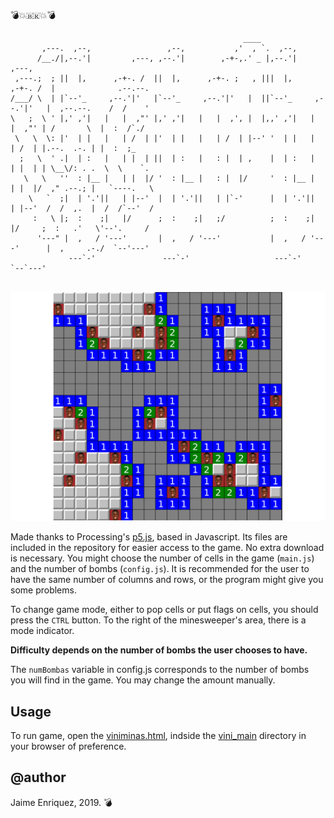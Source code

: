 :bomb::boom::brazil::boom::bomb:
```                                                                                       
                                                    ____                                                
       ,---.  ,--,                 ,--,           ,'  , `.  ,--,                                        
      /__./|,--.'|         ,---, ,--.'|        ,-+-,.' _ |,--.'|         ,---,                          
 ,---.;  ; ||  |,      ,-+-. /  ||  |,      ,-+-. ;   , |||  |,      ,-+-. /  |              .--.--.    
/___/ \  | |`--'_     ,--.'|'   |`--'_     ,--.'|'   |  ||`--'_     ,--.'|'   |  ,--.--.    /  /    '   
\   ;  \ ' |,' ,'|   |   |  ,"' |,' ,'|   |   |  ,', |  |,,' ,'|   |   |  ,"' | /       \  |  :  /`./   
 \   \  \: |'  | |   |   | /  | |'  | |   |   | /  | |--' '  | |   |   | /  | |.--.  .-. | |  :  ;_     
  ;   \  ' .|  | :   |   | |  | ||  | :   |   : |  | ,    |  | :   |   | |  | | \__\/: . .  \  \    `.  
   \   \   ''  : |__ |   | |  |/ '  : |__ |   : |  |/     '  : |__ |   | |  |/  ," .--.; |   `----.   \ 
    \   `  ;|  | '.'||   | |--'  |  | '.'||   | |`-'      |  | '.'||   | |--'  /  /  ,.  |  /  /`--'  / 
     :   \ |;  :    ;|   |/      ;  :    ;|   ;/          ;  :    ;|   |/     ;  :   .'   \'--'.     /  
      '---" |  ,   / '---'       |  ,   / '---'           |  ,   / '---'      |  ,     .-./  `--'---'   
             ---`-'               ---`-'                   ---`-'              `--`---'                 
                                                                                                         
```


![Image Description](https://github.com/ebjaime/Viniminas/blob/capturas/vini_main/img/capt.png)


Made thanks to Processing's [p5.js](https://p5js.org/), based in Javascript. Its files are included in the repository for easier access to the game. No extra download is necessary.
You might choose the number of cells in the game (`main.js`) and the number of bombs (`config.js`). It is recommended for the user to have the same number of columns and rows, or the program might give you some problems.

To change game mode, either to pop cells or put flags on cells, you should press the `CTRL` button. To the right of the minesweeper's area, there is a mode indicator.

**Difficulty depends on the number of bombs the user chooses to have.**

The `numBombas` variable in config.js corresponds to the number of bombs you will find in the game. You may change the amount manually.

## Usage

To run game, open the [viniminas.html](../../tree/master/vini_main/viniminas.html), indside the [vini_main](../../tree/master/vini_main) directory in your browser of preference.

## @author
Jaime Enriquez, 2019. :bomb:

